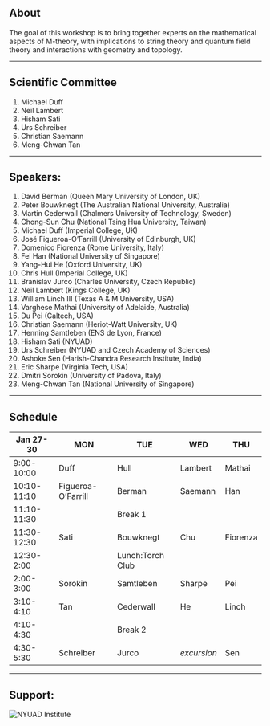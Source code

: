 ## About

The goal of this workshop is to bring together experts on the mathematical aspects of 
M-theory, with implications to string theory and  quantum field theory and interactions 
with geometry and topology. 

___
## Scientific Committee

  1. Michael Duff
  2. Neil Lambert 
  3. Hisham Sati
  4. Urs Schreiber 
  5. Christian Saemann 
  6. Meng-Chwan Tan 
  
___
## Speakers:

1. David Berman  (Queen Mary University of London, UK) 
2. Peter Bouwknegt (The Australian National University, Australia) 
3. Martin Cederwall (Chalmers University of Technology, Sweden) 
4. Chong-Sun Chu (National Tsing Hua University, Taiwan) 
5. Michael Duff  (Imperial College, UK)
6. José Figueroa-O’Farrill (University of Edinburgh, UK) 
7. Domenico Fiorenza (Rome University, Italy) 
8. Fei Han  (National University of Singapore) 
9. Yang-Hui He (Oxford University, UK) 
10. Chris Hull (Imperial College, UK) 
11. Branislav Jurco (Charles University, Czech Republic) 
12. Neil Lambert (Kings College, UK) 
13. William Linch III  (Texas A & M University, USA) 
14. Varghese Mathai (University of Adelaide, Australia)
15. Du Pei (Caltech, USA) 
16. Christian Saemann (Heriot-Watt University, UK) 
17. Henning Samtleben (ENS de Lyon, France) 
18. Hisham Sati (NYUAD) 
19. Urs Schreiber (NYUAD and Czech Academy of Sciences)
20. Ashoke Sen (Harish-Chandra Research Institute, India) 
21. Eric Sharpe (Virginia Tech, USA) 
22. Dmitri Sorokin (University of Padova, Italy) 
23. Meng-Chwan Tan (National University of Singapore) 

___
## Schedule

| Jan 27-30   | MON                | TUE              | WED         | THU      |
|-------------|--------------------|------------------|-------------|----------|
| 9:00-10:00  | Duff               | Hull             | Lambert     | Mathai   |
| 10:10-11:10 | Figueroa-O’Farrill | Berman           | Saemann     | Han      |
| 11:10-11:30 |                    | Break 1          |             |          |
| 11:30-12:30 | Sati               | Bouwknegt        | Chu         | Fiorenza |
| 12:30-2:00  |                    | Lunch:Torch Club |             |          |
| 2:00-3:00   | Sorokin            | Samtleben        | Sharpe      | Pei      |
| 3:10-4:10   | Tan                | Cederwall        | He          | Linch    |
| 4:10-4:30   |                    | Break 2          |             |          |
| 4:30-5:30   | Schreiber          | Jurco            | *excursion* | Sen      |

___

## Support:
![NYUAD Institute](https://armacad.info/images/2016/07/institute-promomovthumb317564-Nm55Q2WBZr_LT4dVRIhTGesaoVNZ7Tlt.png)
